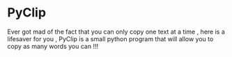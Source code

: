 # PyClip
Ever got mad of the fact that you can only copy one text at a time , here is a lifesaver for you , PyClip is a small python program that will allow you to copy as many words you can !!!

